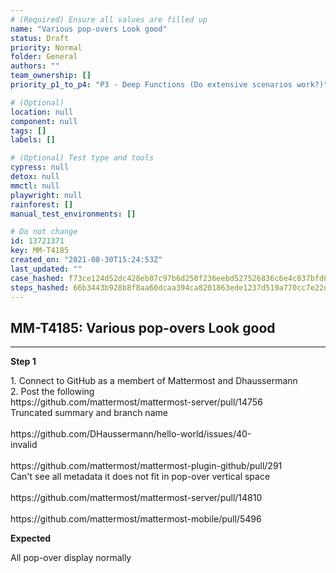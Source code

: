 ```yaml
---
# (Required) Ensure all values are filled up
name: "Various pop-overs Look good"
status: Draft
priority: Normal
folder: General
authors: ""
team_ownership: []
priority_p1_to_p4: "P3 - Deep Functions (Do extensive scenarios work?)"

# (Optional)
location: null
component: null
tags: []
labels: []

# (Optional) Test type and tools
cypress: null
detox: null
mmctl: null
playwright: null
rainforest: []
manual_test_environments: []

# Do not change
id: 13721371
key: MM-T4185
created_on: "2021-08-30T15:24:53Z"
last_updated: ""
case_hashed: f73ce124d52dc428eb07c97b6d250f236eebd527526836c6e4c837bfd066506ddce49a841c564f51b984c55b2ef440b3
steps_hashed: 66b3443b928b8f8aa60dcaa394ca8201863ede1237d519a770cc7e22d4b086d4da11191f3cbf5eae34bafa5c00c658f3
---
```


<!-- (Auto-generated) Based on frontmatter's "key" and "name" -->

## MM-T4185: Various pop-overs Look good

---

**Step 1**

1\. Connect to GitHub as a membert of Mattermost and Dhaussermann\
2\. Post the following\
https\://github.com/mattermost/mattermost-server/pull/14756\
Truncated summary and branch name\
\
https\://github.com/DHaussermann/hello-world/issues/40-\
invalid\
\
https\://github.com/mattermost/mattermost-plugin-github/pull/291\
Can't see all metadata it does not fit in pop-over vertical space\
\
https\://github.com/mattermost/mattermost-server/pull/14810\
\
https\://github.com/mattermost/mattermost-mobile/pull/5496

**Expected**

All pop-over display normally
